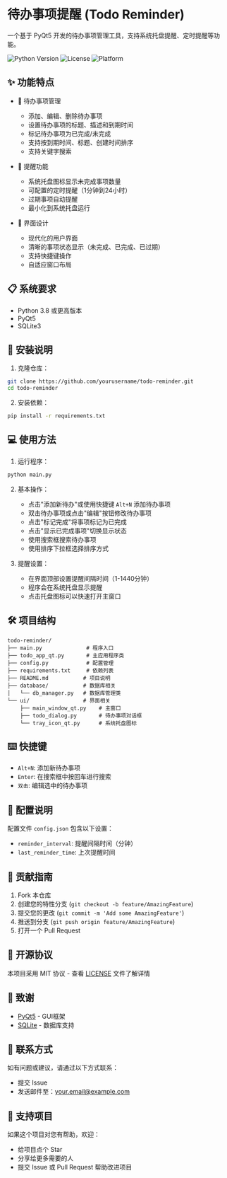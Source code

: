 # 待办事项提醒 (Todo Reminder)

一个基于 PyQt5 开发的待办事项管理工具，支持系统托盘提醒、定时提醒等功能。

![Python Version](https://img.shields.io/badge/python-3.8%2B-blue)
![License](https://img.shields.io/badge/license-MIT-green)
![Platform](https://img.shields.io/badge/platform-Windows%20%7C%20Linux%20%7C%20macOS-lightgrey)

## ✨ 功能特点

- 📝 待办事项管理
  - 添加、编辑、删除待办事项
  - 设置待办事项的标题、描述和到期时间
  - 标记待办事项为已完成/未完成
  - 支持按到期时间、标题、创建时间排序
  - 支持关键字搜索

- 🔔 提醒功能
  - 系统托盘图标显示未完成事项数量
  - 可配置的定时提醒（1分钟到24小时）
  - 过期事项自动提醒
  - 最小化到系统托盘运行

- 🎨 界面设计
  - 现代化的用户界面
  - 清晰的事项状态显示（未完成、已完成、已过期）
  - 支持快捷键操作
  - 自适应窗口布局

## 📋 系统要求

- Python 3.8 或更高版本
- PyQt5
- SQLite3

## 🚀 安装说明

1. 克隆仓库：
```bash
git clone https://github.com/yourusername/todo-reminder.git
cd todo-reminder
```

2. 安装依赖：
```bash
pip install -r requirements.txt
```

## 💻 使用方法

1. 运行程序：
```bash
python main.py
```

2. 基本操作：
   - 点击"添加新待办"或使用快捷键 `Alt+N` 添加待办事项
   - 双击待办事项或点击"编辑"按钮修改待办事项
   - 点击"标记完成"将事项标记为已完成
   - 点击"显示已完成事项"切换显示状态
   - 使用搜索框搜索待办事项
   - 使用排序下拉框选择排序方式

3. 提醒设置：
   - 在界面顶部设置提醒间隔时间（1-1440分钟）
   - 程序会在系统托盘显示提醒
   - 点击托盘图标可以快速打开主窗口

## 🛠️ 项目结构

```
todo-reminder/
├── main.py              # 程序入口
├── todo_app_qt.py       # 主应用程序类
├── config.py            # 配置管理
├── requirements.txt     # 依赖列表
├── README.md           # 项目说明
├── database/           # 数据库相关
│   └── db_manager.py   # 数据库管理类
└── ui/                 # 界面相关
    ├── main_window_qt.py    # 主窗口
    ├── todo_dialog.py       # 待办事项对话框
    └── tray_icon_qt.py      # 系统托盘图标
```

## ⌨️ 快捷键

- `Alt+N`: 添加新待办事项
- `Enter`: 在搜索框中按回车进行搜索
- `双击`: 编辑选中的待办事项

## 🔧 配置说明

配置文件 `config.json` 包含以下设置：
- `reminder_interval`: 提醒间隔时间（分钟）
- `last_reminder_time`: 上次提醒时间

## 🤝 贡献指南

1. Fork 本仓库
2. 创建您的特性分支 (`git checkout -b feature/AmazingFeature`)
3. 提交您的更改 (`git commit -m 'Add some AmazingFeature'`)
4. 推送到分支 (`git push origin feature/AmazingFeature`)
5. 打开一个 Pull Request

## 📝 开源协议

本项目采用 MIT 协议 - 查看 [LICENSE](LICENSE) 文件了解详情

## 👏 致谢

- [PyQt5](https://www.riverbankcomputing.com/software/pyqt/) - GUI框架
- [SQLite](https://www.sqlite.org/) - 数据库支持

## 📮 联系方式

如有问题或建议，请通过以下方式联系：
- 提交 Issue
- 发送邮件至：your.email@example.com

## 🌟 支持项目

如果这个项目对您有帮助，欢迎：
- 给项目点个 Star
- 分享给更多需要的人
- 提交 Issue 或 Pull Request 帮助改进项目 